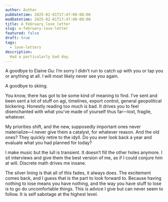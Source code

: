 ```yaml
---
author: Author
pubDatetime: 2025-02-01T17:47:00-08:00
modDatetime: 2025-02-01T17:47:00-08:00
title: A February love letter
slug: a-february-love-letter
featured: false
draft: true
tags:
  - love-letters
description:
  Had a particularly bad day.
---
```


A goodbye to Elaine Gu: I’m sorry I didn’t run to catch up with you or tap you or anything at all. I will most likely never see you again.

A goodbye to skiing.

You know, there has got to be some kind of meaning to find. I’ve sent and been sent a lot of stuff on agi, timelines, export control, general geopolitical bickering. Honestly reading too much is bad. It drives you to feel disenchanted with what you’ve made of yourself thus far—lost, fragile, whatever.

My priorities shift, and the new, supposedly important ones never materialize—I never give them a catalyst, for whatever reason. And the old ones? They quickly retire to the idyll. Do you ever look back a year and evaluate what you had planned for today?

I make music but the lull is transient. It doesn’t fill the other holes anymore. I sit interviews and give them the best version of me, as if I could conjure him at will. Discrete math drives me insane.

The silver lining is that all of this fades, it always does. The excitement comes back, and I guess that is the part to look forward to. Because having nothing to lose means you have nothing, and the way you have stuff to lose is to go do uncomfortable things. This is advice I give but can never seem to follow. It is self sabotage at the highest level.
